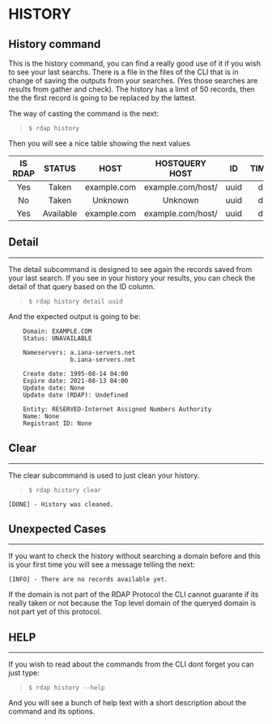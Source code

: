 # HISTORY

## History command
This is the history command, you can find a really good use of it if you wish to see your last searchs.
There is a file in the files of the CLI that is in change of saving the outputs from your searches.  (Yes those searches are results from gather and check).
The history has a limit of 50 records, then the the first record is going to be replaced by the lattest.

The way of casting the command is the next:

> `$ rdap history`

Then you will see a nice table showing the next values

|IS RDAP |  STATUS  |    HOST    |   HOSTQUERY HOST  |  ID  |TIMESTAMP |
|:-----: |:--------:|:----------:|:-----------------:|:----:|:--------:|
|Yes     | Taken    |example.com | example.com/host/ | uuid | datetime |
|No      | Taken    |Unknown     | Unknown           | uuid | datetime |
|Yes     | Available|example.com | example.com/host/ | uuid | datetime |

## Detail
--------------------------------------------------------

The detail subcommand is designed to see again the records saved from your last search. If you see in your history your results, you can check the detail of that query based on the ID column.

> `$ rdap history detail uuid`

And the expected output is going to be:

        Domain: EXAMPLE.COM
        Status: UNAVAILABLE

        Nameservers: a.iana-servers.net
                     b.iana-servers.net

        Create date: 1995-08-14 04:00
        Expire date: 2021-08-13 04:00
        Update date: None
        Update date (RDAP): Undefined

        Entity: RESERVED-Internet Assigned Numbers Authority
        Name: None
        Registrant ID: None



## Clear
--------------------------------------------------------

The clear subcommand is used to just clean your history. 

> `$ rdap history clear`

    [DONE] - History was cleaned.


## Unexpected Cases
--------------------------------------------------------

If you want to check the history without searching a domain before and this is your first time you will see a message telling the next:

    [INFO] - There are no records available yet.


If the domain is not part of the RDAP Protocol the CLI cannot guarante if its really taken or not because the Top level domain of the queryed domain is not part yet of this protocol.


## HELP
--------------------------------------------------------
If you wish to read about the commands from the CLI dont forget you can just type:

> `$ rdap history --help`

And you will see a bunch of help text with a short description about the command and its options.